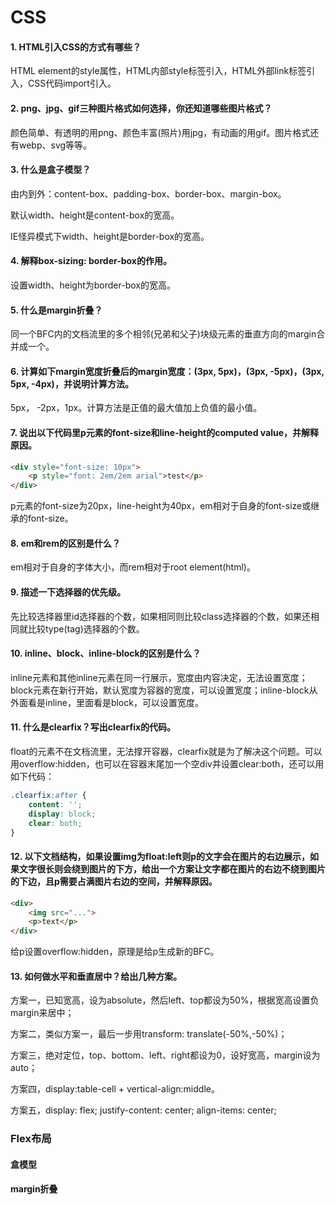 # CSS

#### 1. HTML引入CSS的方式有哪些？

HTML element的style属性，HTML内部style标签引入，HTML外部link标签引入，CSS代码import引入。

#### 2. png、jpg、gif三种图片格式如何选择，你还知道哪些图片格式？

颜色简单、有透明的用png、颜色丰富(照片)用jpg，有动画的用gif。图片格式还有webp、svg等等。

#### 3. 什么是盒子模型？

由内到外：content-box、padding-box、border-box、margin-box。

默认width、height是content-box的宽高。

IE怪异模式下width、height是border-box的宽高。

#### 4. 解释box-sizing: border-box的作用。

设置width、height为border-box的宽高。

#### 5. 什么是margin折叠？

同一个BFC内的文档流里的多个相邻(兄弟和父子)块级元素的垂直方向的margin合并成一个。

#### 6. 计算如下margin宽度折叠后的margin宽度：(3px, 5px)，(3px, -5px)，(3px, 5px, -4px)，并说明计算方法。
5px， -2px，1px。计算方法是正值的最大值加上负值的最小值。

#### 7. 说出以下代码里p元素的font-size和line-height的computed value，并解释原因。

```html
<div style="font-size: 10px">
    <p style="font: 2em/2em arial">test</p>
</div>
```

p元素的font-size为20px，line-height为40px，em相对于自身的font-size或继承的font-size。

#### 8. em和rem的区别是什么？
em相对于自身的字体大小，而rem相对于root element(html)。

#### 9. 描述一下选择器的优先级。
先比较选择器里id选择器的个数，如果相同则比较class选择器的个数，如果还相同就比较type(tag)选择器的个数。

#### 10. inline、block、inline-block的区别是什么？
inline元素和其他inline元素在同一行展示，宽度由内容决定，无法设置宽度；block元素在新行开始，默认宽度为容器的宽度，可以设置宽度；inline-block从外面看是inline，里面看是block，可以设置宽度。

#### 11. 什么是clearfix？写出clearfix的代码。
float的元素不在文档流里，无法撑开容器，clearfix就是为了解决这个问题。可以用overflow:hidden，也可以在容器末尾加一个空div并设置clear:both，还可以用如下代码：

```css
.clearfix:after {
    content: '';
    display: block;
    clear: both;
}
```

#### 12. 以下文档结构，如果设置img为float:left则p的文字会在图片的右边展示，如果文字很长则会绕到图片的下方，给出一个方案让文字都在图片的右边不绕到图片的下边，且p需要占满图片右边的空间，并解释原因。

```html
<div>
    <img src="...">
    <p>text</p>
</div>
```

给p设置overflow:hidden，原理是给p生成新的BFC。

#### 13. 如何做水平和垂直居中？给出几种方案。

方案一，已知宽高，设为absolute，然后left、top都设为50%，根据宽高设置负margin来居中；

方案二，类似方案一，最后一步用transform: translate(-50%,-50%)；

方案三，绝对定位，top、bottom、left、right都设为0，设好宽高，margin设为auto；

方案四，display:table-cell + vertical-align:middle。

方案五，display: flex; justify-content: center; align-items: center;







### Flex布局







#### 盒模型





#### margin折叠





